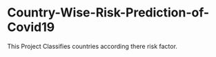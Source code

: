 # Country-Wise-Risk-Prediction-of-Covid19
This Project Classifies countries according there risk factor.
